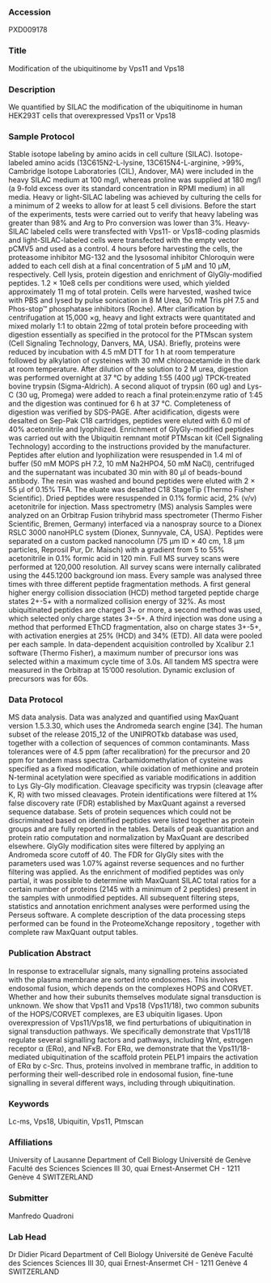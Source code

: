 ### Accession
PXD009178

### Title
Modification of the ubiquitinome by Vps11 and Vps18

### Description
We quantified by SILAC the modification of the ubiquitinome in human HEK293T cells that overexpressed Vps11 or Vps18

### Sample Protocol
Stable isotope labeling by amino acids in cell culture (SILAC). Isotope-labeled amino acids (13C615N2-L-lysine, 13C615N4-L-arginine, >99%, Cambridge Isotope Laboratories (CIL), Andover, MA) were included in the heavy SILAC medium at 100 mg/l, whereas proline was supplied at 180 mg/l (a 9-fold excess over its standard concentration in RPMI medium) in all media. Heavy or light-SILAC labeling was achieved by culturing the cells for a minimum of 2 weeks to allow for at least 5 cell divisions. Before the start of the experiments, tests were carried out to verify that heavy labeling was greater than 98% and Arg to Pro conversion was lower than 3%. Heavy-SILAC labeled cells were transfected with Vps11- or Vps18-coding plasmids and light-SILAC-labeled cells were transfected with the empty vector pCMV5 and used as a control. 4 hours before harvesting the cells, the proteasome inhibitor MG-132 and the lysosomal inhibitor Chloroquin were added to each cell dish at a final concentration of 5 µM and 10 µM, respectively.  Cell lysis, protein digestion and enrichment of GlyGly-modified peptides. 1.2 × 10e8 cells per conditions were used, which yielded approximately 11 mg of total protein. Cells were harvested, washed twice with PBS and lysed by pulse sonication in 8 M Urea, 50 mM Tris pH 7.5 and Phos-stop™ phosphatase inhibitors (Roche). After clarification by centrifugation at 15,000 ×g, heavy and light extracts were quantitated and mixed molarly 1:1 to obtain 22mg of total protein before proceeding with digestion essentially as specified in the protocol for the PTMscan system (Cell Signaling Technology, Danvers, MA, USA). Briefly, proteins were reduced by incubation with 4.5 mM DTT for 1 h at room temperature followed by alkylation of cysteines with 30 mM chloroacetamide in the dark at room temperature. After dilution of the solution to 2 M urea, digestion was performed overnight at 37 °C by adding 1:55 (400 µg) TPCK-treated bovine trypsin (Sigma-Aldrich). A second aliquot of trypsin (60 ug)  and Lys-C (30 ug, Promega) were added to reach a final protein:enzyme ratio of 1:45 and the digestion was continued for 6 h at 37 °C. Completeness of digestion was verified by SDS-PAGE. After acidification, digests were desalted on Sep-Pak C18 cartridges, peptides were eluted with 6.0 ml of 40% acetonitrile and lyophilized.  Enrichment of GlyGly-modified peptides was carried out with the Ubiquitin remnant motif PTMscan kit (Cell Signaling Technology) according to the instructions provided by the manufacturer. Peptides after elution and lyophilization were resuspended in 1.4 ml of buffer (50 mM MOPS pH 7.2, 10 mM Na2HPO4, 50 mM NaCl), centrifuged and the supernatant was incubated 30 min with 80 µl of beads-bound antibody. The resin was washed and bound peptides were eluted with 2 × 55 µl of 0.15% TFA. The eluate was desalted C18 StageTip (Thermo Fisher Scientific). Dried peptides were resuspended in 0.1% formic acid, 2% (v/v) acetonitrile for injection.   Mass spectrometry (MS) analysis Samples were analyzed on an Orbitrap Fusion trihybrid mass spectrometer (Thermo Fisher Scientific, Bremen, Germany) interfaced via a nanospray source to a Dionex RSLC 3000 nanoHPLC system (Dionex, Sunnyvale, CA, USA). Peptides were separated on a custom packed nanocolumn (75 µm ID × 40 cm, 1.8 µm particles, Reprosil Pur, Dr. Maisch) with a gradient from 5 to 55% acetonitrile in 0.1% formic acid in 120 min. Full MS survey scans were performed at 120,000 resolution. All survey scans were internally calibrated using the 445.1200 background ion mass. Every sample was analysed three times with three different peptide fragmentation methods. A first general higher energy collision dissociation (HCD) method targeted peptide charge states 2+-5+ with a normalized collision energy of 32%. As most ubiquitinated peptides are charged 3+ or more, a second method was used, which selected only charge states 3+-5+. A third injection was done using a method that performed EThCD fragmentation, also on charge states 3+-5+, with activation energies at 25% (HCD) and 34% (ETD).  All data were pooled per each sample.  In data-dependent acquisition controlled by Xcalibur 2.1 software (Thermo Fisher), a maximum number of precursor ions was selected within a maximum cycle time of 3.0s. All tandem MS spectra were measured in the Orbitrap at 15’000 resolution. Dynamic exclusion of precursors was for 60s.

### Data Protocol
MS data analysis. Data was analyzed and quantified using MaxQuant version 1.5.3.30, which uses the Andromeda search engine [34]. The human subset of the release 2015_12 of the UNIPROTkb database was used, together with a collection of sequences of common contaminants. Mass tolerances were of 4.5 ppm (after recalibration) for the precursor and 20 ppm for tandem mass spectra. Carbamidomethylation of cysteine was specified as a fixed modification, while oxidation of methionine and protein N-terminal acetylation were specified as variable modifications in addition to Lys Gly-Gly modification. Cleavage specificity was trypsin (cleavage after K, R) with two missed cleavages. Protein identifications were filtered at 1% false discovery rate (FDR) established by MaxQuant against a reversed sequence database. Sets of protein sequences which could not be discriminated based on identified peptides were listed together as protein groups and are fully reported in the tables. Details of peak quantitation and protein ratio computation and normalization by MaxQuant are described elsewhere. GlyGly modification sites were filtered by applying an Andromeda score cutoff of 40. The FDR for GlyGly sites with the parameters used was 1.07% against reverse sequences and no further filtering was applied. As the enrichment of modified peptides was only partial, it was possible to determine with MaxQuant SILAC total ratios for a certain number of proteins (2145 with a minimum of 2 peptides) present in the samples with unmodified peptides.  All subsequent filtering steps, statistics and annotation enrichment analyses were performed using the Perseus software.  A complete description of the data processing steps performed can be found in the ProteomeXchange repository , together with complete raw MaxQuant output tables.

### Publication Abstract
In response to extracellular signals, many signalling proteins associated with the plasma membrane are sorted into endosomes. This involves endosomal fusion, which depends on the complexes HOPS and CORVET. Whether and how their subunits themselves modulate signal transduction is unknown. We show that Vps11 and Vps18 (Vps11/18), two common subunits of the HOPS/CORVET complexes, are E3 ubiquitin ligases. Upon overexpression of Vps11/Vps18, we find perturbations of ubiquitination in signal transduction pathways. We specifically demonstrate that Vps11/18 regulate several signalling factors and pathways, including Wnt, estrogen receptor &#x3b1; (ER&#x3b1;), and NF&#x3ba;B. For ER&#x3b1;, we demonstrate that the Vps11/18-mediated ubiquitination of the scaffold protein PELP1 impairs the activation of ER&#x3b1; by c-Src. Thus, proteins involved in membrane traffic, in addition to performing their well-described role in endosomal fusion, fine-tune signalling in several different ways, including through ubiquitination.

### Keywords
Lc-ms, Vps18, Ubiquitin, Vps11, Ptmscan

### Affiliations
University of Lausanne
Department of Cell Biology Université de Genève Faculté des Sciences Sciences III 30, quai Ernest-Ansermet CH - 1211 Genève 4 SWITZERLAND

### Submitter
Manfredo Quadroni

### Lab Head
Dr Didier Picard
Department of Cell Biology Université de Genève Faculté des Sciences Sciences III 30, quai Ernest-Ansermet CH - 1211 Genève 4 SWITZERLAND


